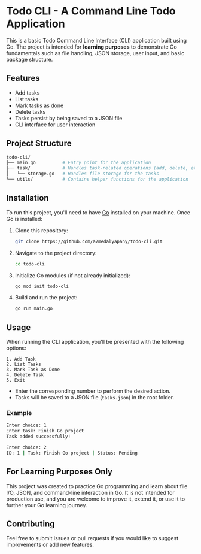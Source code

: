 # Todo CLI - A Command Line Todo Application

This is a basic Todo Command Line Interface (CLI) application built using Go. The project is intended for **learning purposes** to demonstrate Go fundamentals such as file handling, JSON storage, user input, and basic package structure.

## Features

- Add tasks
- List tasks
- Mark tasks as done
- Delete tasks
- Tasks persist by being saved to a JSON file
- CLI interface for user interaction

## Project Structure

```bash
todo-cli/
├── main.go          # Entry point for the application
├── task/            # Handles task-related operations (add, delete, etc.)
│   └── storage.go   # Handles file storage for the tasks
└── utils/           # Contains helper functions for the application
```

## Installation

To run this project, you'll need to have [Go](https://golang.org/doc/install) installed on your machine. Once Go is installed:

1. Clone this repository:
   ```bash
   git clone https://github.com/a7medalyapany/todo-cli.git
   ```

2. Navigate to the project directory:
   ```bash
   cd todo-cli
   ```

3. Initialize Go modules (if not already initialized):
   ```bash
   go mod init todo-cli
   ```

4. Build and run the project:
   ```bash
   go run main.go
   ```

## Usage

When running the CLI application, you'll be presented with the following options:

```
1. Add Task
2. List Tasks
3. Mark Task as Done
4. Delete Task
5. Exit
```

- Enter the corresponding number to perform the desired action.
- Tasks will be saved to a JSON file (`tasks.json`) in the root folder.

### Example

```bash
Enter choice: 1
Enter task: Finish Go project
Task added successfully!

Enter choice: 2
ID: 1 | Task: Finish Go project | Status: Pending
```

## For Learning Purposes Only

This project was created to practice Go programming and learn about file I/O, JSON, and command-line interaction in Go. It is not intended for production use, and you are welcome to improve it, extend it, or use it to further your Go learning journey.

## Contributing

Feel free to submit issues or pull requests if you would like to suggest improvements or add new features.
